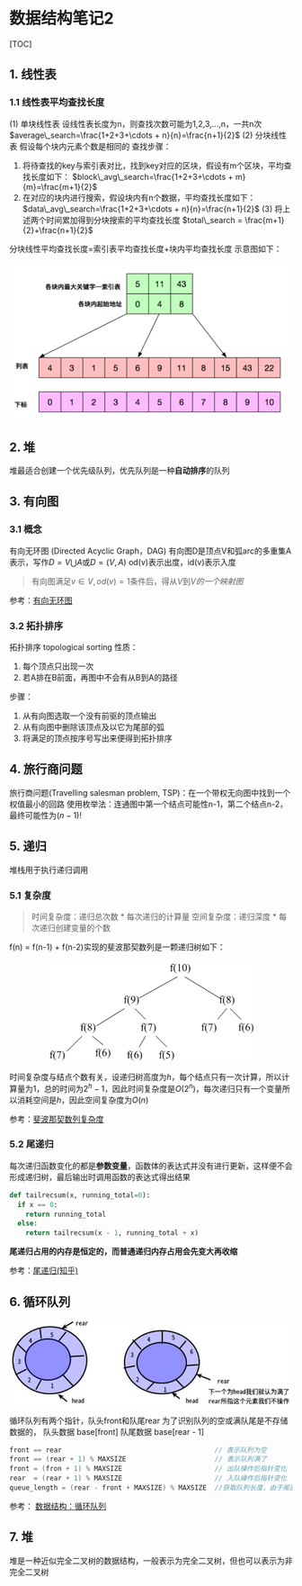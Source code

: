 <head>
    <script src="https://cdn.mathjax.org/mathjax/latest/MathJax.js?config=TeX-AMS-MML_HTMLorMML" type="text/javascript"></script>
    <script type="text/x-mathjax-config">
        MathJax.Hub.Config({
            tex2jax: {
            skipTags: ['script', 'noscript', 'style', 'textarea', 'pre'],
            inlineMath: [['$','$']]
            }
        });
    </script>
</head>


# 数据结构笔记2

[TOC]
## 1. 线性表

### 1.1 线性表平均查找长度
(1) 单块线性表
设线性表长度为n，则查找次数可能为1,2,3,...,n，一共n次
$average\_search=\frac{1+2+3+\cdots + n}{n}=\frac{n+1}{2}$
(2) 分块线性表
假设每个块内元素个数是相同的
查找步骤：
1. 将待查找的key与索引表对比，找到key对应的区块，假设有m个区块，平均查找长度如下：
$block\_avg\_search=\frac{1+2+3+\cdots + m}{m}=\frac{m+1}{2}$
2. 在对应的块内进行搜索，假设块内有n个数据，平均查找长度如下：
$data\_avg\_search=\frac{1+2+3+\cdots + n}{n}=\frac{n+1}{2}$
(3) 将上述两个时间累加得到分块搜索的平均查找长度
$total\_search = \frac{m+1}{2}+\frac{n+1}{2}$

分块线性平均查找长度=索引表平均查找长度+块内平均查找长度
示意图如下：
<center>
<img src='images/索引表.png'>
</center>

## 2. 堆
堆最适合创建一个优先级队列，优先队列是一种**自动排序**的队列

## 3. 有向图
### 3.1 概念
有向无环图 (Directed Acyclic Graph，DAG)
有向图D是顶点V和弧arc的多重集A表示，写作$D=V\bigcup A$或$D=(V,A)$
od(v)表示出度，id(v)表示入度

> 有向图满足$v\in V, od(v)=1$条件后，得从$V$到$V的一个映射图$

参考：[有向无环图](https://www.jiqizhixin.com/graph/technologies/419aac7d-3b71-41da-b02b-70c136a14d44)

### 3.2 拓扑排序
拓扑排序 topological sorting
性质：
1. 每个顶点只出现一次
2. 若A排在B前面，再图中不会有从B到A的路径

步骤：
1. 从有向图选取一个没有前驱的顶点输出
2. 从有向图中删除该顶点及以它为尾部的弧
3. 将满足的顶点按序号写出来便得到拓扑排序


## 4. 旅行商问题
旅行商问题(Travelling salesman problem, TSP)：在一个带权无向图中找到一个权值最小的回路
使用枚举法：连通图中第一个结点可能性n-1，第二个结点n-2，最终可能性为$(n-1)!$

## 5. 递归
堆栈用于执行递归调用
### 5.1 复杂度
>时间复杂度：递归总次数 * 每次递归的计算量
空间复杂度：递归深度 * 每次递归创建变量的个数


f(n) = f(n-1) + f(n-2)实现的斐波那契数列是一颗递归树如下：

<center>
<img src='images/递归树.jpg'>
</center>

时间复杂度与结点个数有关，设递归树高度为$h$，每个结点只有一次计算，所以计算量为1，总的时间为$2^h-1$，因此时间复杂度是$O(2^n)$，每次递归只有一个变量所以消耗空间是$h$，因此空间复杂度为$O(n)$

参考：[斐波那契数列复杂度](https://blog.csdn.net/superwangxinrui/article/details/79626870)

### 5.2 尾递归
每次递归函数变化的都是**参数变量**，函数体的表达式并没有进行更新，这样便不会形成递归树，最后输出时调用函数的表达式得出结果

```python
def tailrecsum(x, running_total=0):
  if x == 0:
    return running_total
  else:
    return tailrecsum(x - 1, running_total + x)
```
**尾递归占用的内存是恒定的，而普通递归内存占用会先变大再收缩**

参考：[尾递归(知乎)](https://www.zhihu.com/question/20761771/answer/19996299)


## 6. 循环队列

<center>
<img src='images/循环队列.jpg'>
</center>

循环队列有两个指针，队头front和队尾rear
为了识别队列的空或满队尾是不存储数据的，
队头数据 base[front]
队尾数据 base[rear - 1]

```c++
front == rear                                      // 表示队列为空
front == (rear + 1) % MAXSIZE                      // 表示队列满了
front = (fron + 1) % MAXSIZE                       // 出队操作后指针变化
rear  = (rear + 1) % MAXSIZE                       // 入队操作后指针变化
queue_length = (rear - front + MAXSIZE) % MAXSIZE  //获取队列长度，由于尾部没有元素所以不用加1，防止rear小于front所以要加MAXSIZE
```

参考： [数据结构：循环队列](https://www.cnblogs.com/chenliyang/p/6554141.html)

## 7. 堆
堆是一种近似完全二叉树的数据结构，一般表示为完全二叉树，但也可以表示为非完全二叉树